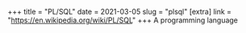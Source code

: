 +++
title = "PL/SQL"
date = 2021-03-05
slug = "plsql"
[extra]
link = "https://en.wikipedia.org/wiki/PL/SQL"
+++
A programming language


